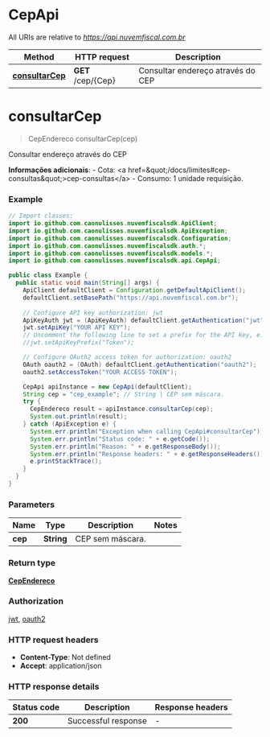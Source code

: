 # CepApi

All URIs are relative to *https://api.nuvemfiscal.com.br*

| Method | HTTP request | Description |
|------------- | ------------- | -------------|
| [**consultarCep**](CepApi.md#consultarCep) | **GET** /cep/{Cep} | Consultar endereço através do CEP |


<a id="consultarCep"></a>
# **consultarCep**
> CepEndereco consultarCep(cep)

Consultar endereço através do CEP

**Informações adicionais**:  - Cota: &lt;a href&#x3D;\&quot;/docs/limites#cep-consultas\&quot;&gt;cep-consultas&lt;/a&gt;  - Consumo: 1 unidade requisição.

### Example
```java
// Import classes:
import io.github.com.caonulisses.nuvemfiscalsdk.ApiClient;
import io.github.com.caonulisses.nuvemfiscalsdk.ApiException;
import io.github.com.caonulisses.nuvemfiscalsdk.Configuration;
import io.github.com.caonulisses.nuvemfiscalsdk.auth.*;
import io.github.com.caonulisses.nuvemfiscalsdk.models.*;
import io.github.com.caonulisses.nuvemfiscalsdk.api.CepApi;

public class Example {
  public static void main(String[] args) {
    ApiClient defaultClient = Configuration.getDefaultApiClient();
    defaultClient.setBasePath("https://api.nuvemfiscal.com.br");
    
    // Configure API key authorization: jwt
    ApiKeyAuth jwt = (ApiKeyAuth) defaultClient.getAuthentication("jwt");
    jwt.setApiKey("YOUR API KEY");
    // Uncomment the following line to set a prefix for the API key, e.g. "Token" (defaults to null)
    //jwt.setApiKeyPrefix("Token");

    // Configure OAuth2 access token for authorization: oauth2
    OAuth oauth2 = (OAuth) defaultClient.getAuthentication("oauth2");
    oauth2.setAccessToken("YOUR ACCESS TOKEN");

    CepApi apiInstance = new CepApi(defaultClient);
    String cep = "cep_example"; // String | CEP sem máscara.
    try {
      CepEndereco result = apiInstance.consultarCep(cep);
      System.out.println(result);
    } catch (ApiException e) {
      System.err.println("Exception when calling CepApi#consultarCep");
      System.err.println("Status code: " + e.getCode());
      System.err.println("Reason: " + e.getResponseBody());
      System.err.println("Response headers: " + e.getResponseHeaders());
      e.printStackTrace();
    }
  }
}
```

### Parameters

| Name | Type | Description  | Notes |
|------------- | ------------- | ------------- | -------------|
| **cep** | **String**| CEP sem máscara. | |

### Return type

[**CepEndereco**](CepEndereco.md)

### Authorization

[jwt](../README.md#jwt), [oauth2](../README.md#oauth2)

### HTTP request headers

 - **Content-Type**: Not defined
 - **Accept**: application/json

### HTTP response details
| Status code | Description | Response headers |
|-------------|-------------|------------------|
| **200** | Successful response |  -  |

